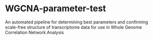 # WGCNA-parameter-test
An automated pipeline for determining best parameters and confirming scale-free structure of transcriptome data for use in Whole Genome Correlation Network Analysis
